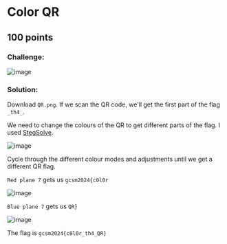 # Color QR
## 100 points

### Challenge:
![image](https://github.com/user-attachments/assets/bee7ecbd-d71a-4b7a-a09e-844b8f787375)

### Solution:
Download `QR.png`. If we scan the QR code, we'll get the first part of the flag `_th4_`.

We need to change the colours of the QR to get different parts of the flag. I used [StegSolve](https://github.com/manisashank/stegsolve/blob/master/process%20to%20install%20stegsolve).

![image](https://github.com/user-attachments/assets/96be0832-885d-44a5-b7b0-2a404f1f0e9b)

Cycle through the different colour modes and adjustments until we get a different QR flag.

`Red plane 7` gets us `gcsm2024{c0l0r`

![image](https://github.com/user-attachments/assets/5a4c1c09-90b2-4009-b4f7-749a3d1eefce)

`Blue plane 7` gets us `QR}`

![image](https://github.com/user-attachments/assets/a0f3d261-4b65-4f5c-9915-95c62ed86f1d)

The flag is `gcsm2024{c0l0r_th4_QR}`
